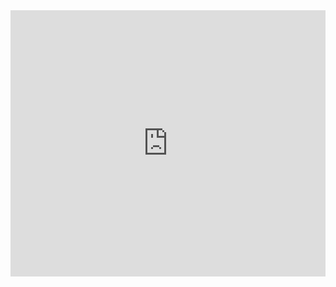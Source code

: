 <div style="position: relative; padding-bottom: 84.47368421052633%; height: 0;"><iframe src="https://www.loom.com/embed/e6506da7a3d140ffa9cca146b2e48046?sid=c7a93034-b18a-4e4f-b5a3-d68d113fc41f" frameborder="0" webkitallowfullscreen mozallowfullscreen allowfullscreen style="position: absolute; top: 0; left: 0; width: 100%; height: 100%;"></iframe></div>
